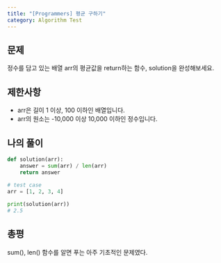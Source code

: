 ```yaml
---
title: "[Programmers] 평균 구하기"
category: Algorithm Test
---
```


## 문제
정수를 담고 있는 배열 arr의 평균값을 return하는 함수, solution을 완성해보세요.


## 제한사항
- arr은 길이 1 이상, 100 이하인 배열입니다.
- arr의 원소는 -10,000 이상 10,000 이하인 정수입니다.


## 나의 풀이
```python
def solution(arr):
    answer = sum(arr) / len(arr)
    return answer
    
# test case
arr = [1, 2, 3, 4]

print(solution(arr))
# 2.5
```

## 총평
sum(), len() 함수를 알면 푸는 아주 기초적인 문제였다.
